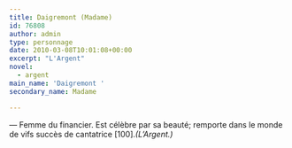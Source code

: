```yaml
---
title: Daigremont (Madame)
id: 76808
author: admin
type: personnage
date: 2010-03-08T10:01:08+00:00
excerpt: "L'Argent"
novel:
  - argent
main_name: 'Daigremont '
secondary_name: Madame

---
```

— Femme du financier. Est célèbre par sa beauté; remporte dans le monde de vifs succès de cantatrice [100]._(L&rsquo;Argent.)_